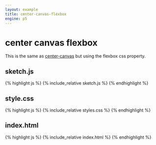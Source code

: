 ```yaml
---
layout: example
title: center-canvas-flexbox
engine: p5
---
```


# center canvas flexbox

This is the same as [center-canvas](../center-canvas) but using the flexbox css property.  

## sketch.js 
{% highlight js %}
{% include_relative sketch.js %}
{% endhighlight %}
## style.css 
{% highlight js %}
{% include_relative styles.css %}
{% endhighlight %}
## index.html 
{% highlight js %}
{% include_relative index.html %}
{% endhighlight %}
